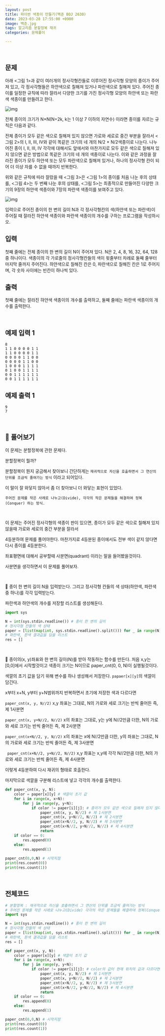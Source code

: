 ```yaml
---
layout: post
title: 파이썬 색종이 만들기(백준 BOJ 2630)
date: 2023-03-28 17:55:00 +0900
image: 백준.jpg
tags: 알고리즘 분할정복 재귀
categories: 문제풀이

---
```


<br>

## 문제

아래 <그림 1>과 같이 여러개의 정사각형칸들로 이루어진 정사각형 모양의 종이가 주어져 있고, 각 정사각형들은 하얀색으로 칠해져 있거나 파란색으로 칠해져 있다. 주어진 종이를 일정한 규칙에 따라 잘라서 다양한 크기를 가진 정사각형 모양의 하얀색 또는 파란색 색종이를 만들려고 한다.

![img](https://www.acmicpc.net/upload/images/bwxBxc7ghGOedQfiT3p94KYj1y9aLR.png)

전체 종이의 크기가 N×N(N=2k, k는 1 이상 7 이하의 자연수) 이라면 종이를 자르는 규칙은 다음과 같다.

전체 종이가 모두 같은 색으로 칠해져 있지 않으면 가로와 세로로 중간 부분을 잘라서 <그림 2>의 I, II, III, IV와 같이 똑같은 크기의 네 개의 N/2 × N/2색종이로 나눈다. 나누어진 종이 I, II, III, IV 각각에 대해서도 앞에서와 마찬가지로 모두 같은 색으로 칠해져 있지 않으면 같은 방법으로 똑같은 크기의 네 개의 색종이로 나눈다. 이와 같은 과정을 잘라진 종이가 모두 하얀색 또는 모두 파란색으로 칠해져 있거나, 하나의 정사각형 칸이 되어 더 이상 자를 수 없을 때까지 반복한다.

위와 같은 규칙에 따라 잘랐을 때 <그림 3>은 <그림 1>의 종이를 처음 나눈 후의 상태를, <그림 4>는 두 번째 나눈 후의 상태를, <그림 5>는 최종적으로 만들어진 다양한 크기의 9장의 하얀색 색종이와 7장의 파란색 색종이를 보여주고 있다.

![img](https://www.acmicpc.net/upload/images/VHJpKWQDv.png)

입력으로 주어진 종이의 한 변의 길이 N과 각 정사각형칸의 색(하얀색 또는 파란색)이 주어질 때 잘라진 하얀색 색종이와 파란색 색종이의 개수를 구하는 프로그램을 작성하시오.

## 입력

첫째 줄에는 전체 종이의 한 변의 길이 N이 주어져 있다. N은 2, 4, 8, 16, 32, 64, 128 중 하나이다. 색종이의 각 가로줄의 정사각형칸들의 색이 윗줄부터 차례로 둘째 줄부터 마지막 줄까지 주어진다. 하얀색으로 칠해진 칸은 0, 파란색으로 칠해진 칸은 1로 주어지며, 각 숫자 사이에는 빈칸이 하나씩 있다.

## 출력

첫째 줄에는 잘라진 햐얀색 색종이의 개수를 출력하고, 둘째 줄에는 파란색 색종이의 개수를 출력한다.

<br>

## 예제 입력 1

```
8
1 1 0 0 0 0 1 1
1 1 0 0 0 0 1 1
0 0 0 0 1 1 0 0
0 0 0 0 1 1 0 0
1 0 0 0 1 1 1 1
0 1 0 0 1 1 1 1
0 0 1 1 1 1 1 1
0 0 1 1 1 1 1 1
```

## 예제 출력 1 

```
9
7
```

<br>

## 📝 풀어보기

이 문제는 분할정복에 관한 문제다.

분할정복이 뭘까?

분할정복이 뭔지 궁금해서 찾아보니 간단하게는 `재귀적으로 자신을 호출하면서 그 연산의 단위를 조금씩 줄여가는 방식` 이라고 되어있다.

이 말이 잘 와닿지 않아서 좀 더 찾아보니 더 와닿는 표현이 있었다.

`주어진 문제를 작은 사례로 나누고(Divide), 각각의 작은 문제들을 해결하여 정복(Conquer) 하는 방식.`

<br>

이 문제는 주어진 정사각형의 색종이 판이 있으면, 종이가 모두 같은 색으로 칠해져 있지 않을때 가로와 세로의 중간 부분을 잘라서 

4등분하여 문제를 풀어야한다. 마찬가지로 4등분된 종이에서도 전부 색이 같지 않다면 다시 종이를 4등분한다.

좌표평면에 대해서 공부할때 사분면(quadrant) 이라는 말을 들어봤을것이다. 

사분면을 생각하면서 이 문제를 풀어보자.

<br>

📌 종이 한 변의 길이 N을 입력받는다. 그리고 정사각형 칸들의 색 상태(하얀색, 파란색 중 하나)를 각각 입력받는다.

파란색과 하얀색의 개수를 저장할 리스트를 생성해둔다.

``` python
import sys

N = int(sys.stdin.readline()) # 종이 한 변의 길이
# 정사각형 칸들의 색 상태
paper = [list(map(int, sys.stdin.readline().split())) for _ in range(N)] 
# 파란색, 흰색 결과값을 담을 리스트
res = []
```

<br>

📌  종이의(x, y)좌표와 한 변의 길이(N)를 받아 작동하는 함수를 만든다. 처음 x,y는 [0,0]에서 시작할것이고 색종이 크기는 N이므로 paper_cnt(0, 0, N)이 실행될것이다.

색깔의 초기 값을 담기 위해 변수를 하나 생성해서 저장한다. `papaer[x][y]`의 색깔이 담긴다.

x부터 x+N, y부터 y+N범위까지 반복하면서 초기에 저장한 색과 다르다면 

`paper_cnt(x, y, N//2)` x,y 좌표는 그대로, N의 가로와 세로 크기는 반씩 줄어든 즉, 제 1사분면

`paper_cnt(x, y+N//2, N//2)` x의 좌표는 그대로, y는 y에 N//2만큼 더한, N의 가로와 세로 크기는 반씩 줄어든 즉, 제 2사분면

 `paper_cnt(x+N//2, y, N//2)` x의 좌표는 x에 N//2만큼 더한, y의 좌표는 그대로, N의 가로와 세로 크기는 반씩 줄어든 즉, 제 3사분면

` paper_cnt(x+N//2, y+N//2, N//2)` x,y 좌표는 x,y에 각각 N//2만큼 더한, N의 가로와 세로 크기는 반씩 줄어든 즉, 제 4사분면

이렇게 4등분하여 다시 재귀의 형태로 호출한다.

마지막으로 색깔을 구분해 리스트에 넣고 각각의 개수를 출력한다.

``` python
def paper_cnt(x, y, N):
    color = paper[x][y] # 색깔이 초기 값
    for i in range(x, x+N):
        for j in range(y, y+N):
            if color != paper[i][j]: # 종이가 모두 같은 색으로 칠해져 있지 않다면?
                paper_cnt(x, y, N//2) # 제 1사분면 
                paper_cnt(x, y+N//2, N//2) # 제 2사분면
                paper_cnt(x+N//2, y, N//2) # 제 3사분면
                paper_cnt(x+N//2, y+N//2, N//2) # 제 4사분면
                return
    if color == 0:
        res.append(0)
    else:
        res.append(1)
        
paper_cnt(0,0,N) # 시작지점
print(res.count(0))
print(res.count(1))
```

<br>

## 전체코드

``` python
# 분할정복 : 재귀적으로 자신을 호출하면서 그 연산의 단위를 조금씩 줄여가는 방식
# 주어진 문제를 작은 사례로 나누고(Divide) 각각의 작은 문제들을 해결하여 정복(Conquer)
import sys

N = int(sys.stdin.readline()) # 종이 한 변의 길이
# 정사각형 칸들의 색 상태
paper = [list(map(int, sys.stdin.readline().split())) for _ in range(N)] 
# 파란색, 흰색 결과값을 담을 리스트
res = []

def paper_cnt(x, y, N):
    color = paper[x][y] # 색깔이 초기 값
    for i in range(x, x+N):
        for j in range(y, y+N):
            if color != paper[i][j]: # color의 값이 현재 위치의 값과 다르다면
                paper_cnt(x, y, N//2) # 제 1사분면 
                paper_cnt(x, y+N//2, N//2) # 제 2사분면
                paper_cnt(x+N//2, y, N//2) # 제 3사분면
                paper_cnt(x+N//2, y+N//2, N//2) # 제 4사분면
                return
    if color == 0:
        res.append(0)
    else:
        res.append(1)

paper_cnt(0,0,N) # 시작지점
print(res.count(0))
print(res.count(1))
```


